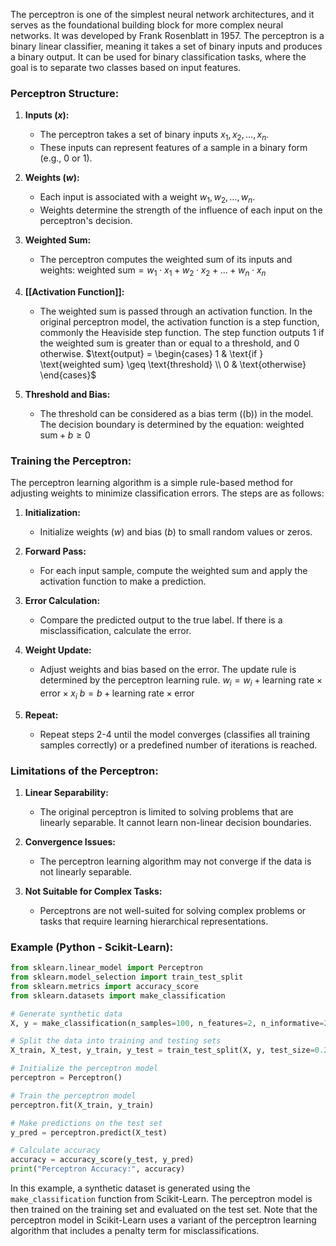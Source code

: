 The perceptron is one of the simplest neural network architectures, and it serves as the foundational building block for more complex neural networks. It was developed by Frank Rosenblatt in 1957. The perceptron is a binary linear classifier, meaning it takes a set of binary inputs and produces a binary output. It can be used for binary classification tasks, where the goal is to separate two classes based on input features.

### Perceptron Structure:

1. **Inputs ($x$):**
   - The perceptron takes a set of binary inputs $x_1, x_2, \ldots, x_n$.
   - These inputs can represent features of a sample in a binary form (e.g., 0 or 1).

2. **Weights ($w$):**
   - Each input is associated with a weight $w_1, w_2, \ldots, w_n$.
   - Weights determine the strength of the influence of each input on the perceptron's decision.

3. **Weighted Sum:**
   - The perceptron computes the weighted sum of its inputs and weights:
     $\text{weighted sum} = w_1 \cdot x_1 + w_2 \cdot x_2 + \ldots + w_n \cdot x_n$

4. **[[Activation Function]]:**
   - The weighted sum is passed through an activation function. In the original perceptron model, the activation function is a step function, commonly the Heaviside step function. The step function outputs 1 if the weighted sum is greater than or equal to a threshold, and 0 otherwise.
     $\text{output} = \begin{cases} 1 & \text{if } \text{weighted sum} \geq \text{threshold} \\ 0 & \text{otherwise} \end{cases}$

5. **Threshold and Bias:**
   - The threshold can be considered as a bias term (\(b\)) in the model. The decision boundary is determined by the equation:
     $\text{weighted sum} + b \geq 0$

### Training the Perceptron:

The perceptron learning algorithm is a simple rule-based method for adjusting weights to minimize classification errors. The steps are as follows:

1. **Initialization:**
   - Initialize weights ($w$) and bias ($b$) to small random values or zeros.

2. **Forward Pass:**
   - For each input sample, compute the weighted sum and apply the activation function to make a prediction.

3. **Error Calculation:**
   - Compare the predicted output to the true label. If there is a misclassification, calculate the error.

4. **Weight Update:**
   - Adjust weights and bias based on the error. The update rule is determined by the perceptron learning rule.
	$w_i = w_i + \text{learning rate} \times \text{error} \times x_i$
     $b = b + \text{learning rate} \times \text{error}$

5. **Repeat:**
   - Repeat steps 2-4 until the model converges (classifies all training samples correctly) or a predefined number of iterations is reached.

### Limitations of the Perceptron:

1. **Linear Separability:**
   - The original perceptron is limited to solving problems that are linearly separable. It cannot learn non-linear decision boundaries.

2. **Convergence Issues:**
   - The perceptron learning algorithm may not converge if the data is not linearly separable.

3. **Not Suitable for Complex Tasks:**
   - Perceptrons are not well-suited for solving complex problems or tasks that require learning hierarchical representations.

### Example (Python - Scikit-Learn):

```python
from sklearn.linear_model import Perceptron
from sklearn.model_selection import train_test_split
from sklearn.metrics import accuracy_score
from sklearn.datasets import make_classification

# Generate synthetic data
X, y = make_classification(n_samples=100, n_features=2, n_informative=2, n_redundant=0, random_state=42)

# Split the data into training and testing sets
X_train, X_test, y_train, y_test = train_test_split(X, y, test_size=0.2, random_state=42)

# Initialize the perceptron model
perceptron = Perceptron()

# Train the perceptron model
perceptron.fit(X_train, y_train)

# Make predictions on the test set
y_pred = perceptron.predict(X_test)

# Calculate accuracy
accuracy = accuracy_score(y_test, y_pred)
print("Perceptron Accuracy:", accuracy)
```

In this example, a synthetic dataset is generated using the `make_classification` function from Scikit-Learn. The perceptron model is then trained on the training set and evaluated on the test set. Note that the perceptron model in Scikit-Learn uses a variant of the perceptron learning algorithm that includes a penalty term for misclassifications.

